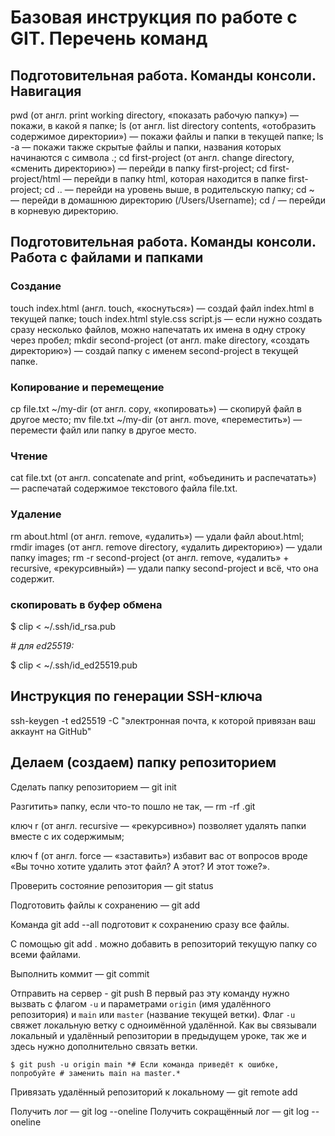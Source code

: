 # Базовая инструкция по работе с GIT. Перечень команд


## Подготовительная работа. Команды консоли. Навигация

pwd (от англ. print working directory, «показать рабочую папку») — покажи, в какой я папке;
ls (от англ. list directory contents, «отобразить содержимое директории») — покажи файлы и папки в текущей папке;
ls -a — покажи также скрытые файлы и папки, названия которых начинаются с символа .;
cd first-project (от англ. change directory, «сменить директорию») — перейди в папку first-project;
cd first-project/html — перейди в папку html, которая находится в папке first-project;
cd .. — перейди на уровень выше, в родительскую папку;
cd ~ — перейди в домашнюю директорию (/Users/Username);
cd / — перейди в корневую директорию.


## Подготовительная работа. Команды консоли. Работа с файлами и папками

### Создание

touch index.html (англ. touch, «коснуться») — создай файл index.html в текущей папке;
touch index.html style.css script.js — если нужно создать сразу несколько файлов, можно напечатать их имена в одну строку через пробел;
mkdir second-project (от англ. make directory, «создать директорию») — создай папку с именем second-project в текущей папке.

### Копирование и перемещение

cp file.txt ~/my-dir (от англ. copy, «копировать») — скопируй файл в другое место;
mv file.txt ~/my-dir (от англ. move, «переместить») — перемести файл или папку в другое место.

### Чтение

cat file.txt (от англ. concatenate and print, «объединить и распечатать») — распечатай содержимое текстового файла file.txt.

### Удаление

rm about.html (от англ. remove, «удалить») — удали файл about.html;
rmdir images (от англ. remove directory, «удалить директорию») — удали папку images;
rm -r second-project (от англ. remove, «удалить» + recursive, «рекурсивный») — удали папку second-project и всё, что она содержит.

### скопировать в буфер обмена

$ clip < ~/.ssh/id_rsa.pub

*# для ed25519:*

$ clip < ~/.ssh/id_ed25519.pub


## Инструкция по генерации SSH-ключа

ssh-keygen -t ed25519 -C "электронная почта, к которой привязан ваш аккаунт на GitHub"


## Делаем (создаем) папку репозиторием

Сделать папку репозиторием — git init

Разгитить» папку, если что-то пошло не так, — rm -rf .git

ключ r (от англ. recursive — «рекурсивно») позволяет удалять папки вместе с их содержимым;

ключ f (от англ. force — «заставить») избавит вас от вопросов вроде «Вы точно хотите удалить этот файл? А этот? И этот тоже?».

Проверить состояние репозитория — git status

Подготовить файлы к сохранению — git add

Команда git add --all подготовит к сохранению сразу все файлы.

С помощью git add . можно добавить в репозиторий текущую папку со всеми файлами.

Выполнить коммит — git commit


Отправить на сервер - git push
В первый раз эту команду нужно вызвать с флагом `-u` и параметрами `origin` (имя удалённого репозитория) и `main` или `master` (название текущей ветки). Флаг `-u` свяжет локальную ветку с одноимённой удалённой. Как вы связывали локальный и удалённый репозитории в предыдущем уроке, так же и здесь нужно дополнительно связать ветки.

`$ git push -u origin main *# Если команда приведёт к ошибке, попробуйте # заменить main на master.*`

Привязать удалённый репозиторий к локальному — git remote add

Получить лог — git log --oneline
Получить сокращённый лог — git log --oneline
